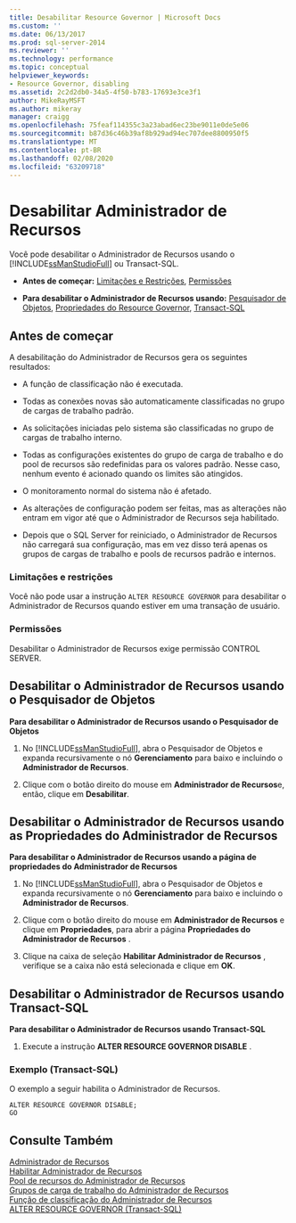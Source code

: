 ```yaml
---
title: Desabilitar Resource Governor | Microsoft Docs
ms.custom: ''
ms.date: 06/13/2017
ms.prod: sql-server-2014
ms.reviewer: ''
ms.technology: performance
ms.topic: conceptual
helpviewer_keywords:
- Resource Governor, disabling
ms.assetid: 2c2d2db0-34a5-4f50-b783-17693e3ce3f1
author: MikeRayMSFT
ms.author: mikeray
manager: craigg
ms.openlocfilehash: 75feaf114355c3a23abad6ec23be9011e0de5e06
ms.sourcegitcommit: b87d36c46b39af8b929ad94ec707dee8800950f5
ms.translationtype: MT
ms.contentlocale: pt-BR
ms.lasthandoff: 02/08/2020
ms.locfileid: "63209718"
---
```

# <a name="disable-resource-governor"></a>Desabilitar Administrador de Recursos
  Você pode desabilitar o Administrador de Recursos usando o [!INCLUDE[ssManStudioFull](../../includes/ssmanstudiofull-md.md)] ou Transact-SQL.  
  
-   **Antes de começar:**  [Limitações e Restrições](#LimitationsRestrictions), [Permissões](#Permissions)  
  
-   **Para desabilitar o Administrador de Recursos usando:**  [Pesquisador de Objetos](#RGOffObjEx), [Propriedades do Resource Governor](#RGOffProp), [Transact-SQL](#RGOffTSQL)  
  
##  <a name="BeforeYouBegin"></a> Antes de começar  
 A desabilitação do Administrador de Recursos gera os seguintes resultados:  
  
-   A função de classificação não é executada.  
  
-   Todas as conexões novas são automaticamente classificadas no grupo de cargas de trabalho padrão.  
  
-   As solicitações iniciadas pelo sistema são classificadas no grupo de cargas de trabalho interno.  
  
-   Todas as configurações existentes do grupo de carga de trabalho e do pool de recursos são redefinidas para os valores padrão. Nesse caso, nenhum evento é acionado quando os limites são atingidos.  
  
-   O monitoramento normal do sistema não é afetado.  
  
-   As alterações de configuração podem ser feitas, mas as alterações não entram em vigor até que o Administrador de Recursos seja habilitado.  
  
-   Depois que o SQL Server for reiniciado, o Administrador de Recursos não carregará sua configuração, mas em vez disso terá apenas os grupos de cargas de trabalho e pools de recursos padrão e internos.  
  
###  <a name="LimitationsRestrictions"></a> Limitações e restrições  
 Você não pode usar a instrução `ALTER RESOURCE GOVERNOR` para desabilitar o Administrador de Recursos quando estiver em uma transação de usuário.  
  
###  <a name="Permissions"></a> Permissões  
 Desabilitar o Administrador de Recursos exige permissão CONTROL SERVER.  
  
##  <a name="RGOffObjEx"></a> Desabilitar o Administrador de Recursos usando o Pesquisador de Objetos  
 **Para desabilitar o Administrador de Recursos usando o Pesquisador de Objetos**  
  
1.  No [!INCLUDE[ssManStudioFull](../../includes/ssmanstudiofull-md.md)], abra o Pesquisador de Objetos e expanda recursivamente o nó **Gerenciamento** para baixo e incluindo o **Administrador de Recursos**.  
  
2.  Clique com o botão direito do mouse em **Administrador de Recursos**e, então, clique em **Desabilitar**.  
  
##  <a name="RGOffProp"></a> Desabilitar o Administrador de Recursos usando as Propriedades do Administrador de Recursos  
 **Para desabilitar o Administrador de Recursos usando a página de propriedades do Administrador de Recursos**  
  
1.  No [!INCLUDE[ssManStudioFull](../../includes/ssmanstudiofull-md.md)], abra o Pesquisador de Objetos e expanda recursivamente o nó **Gerenciamento** para baixo e incluindo o **Administrador de Recursos**.  
  
2.  Clique com o botão direito do mouse em **Administrador de Recursos** e clique em **Propriedades**, para abrir a página **Propriedades do Administrador de Recursos** .  
  
3.  Clique na caixa de seleção **Habilitar Administrador de Recursos** , verifique se a caixa não está selecionada e clique em **OK**.  
  
##  <a name="RGOffTSQL"></a> Desabilitar o Administrador de Recursos usando Transact-SQL  
 **Para desabilitar o Administrador de Recursos usando Transact-SQL**  
  
1.  Execute a instrução **ALTER RESOURCE GOVERNOR DISABLE** .  
  
### <a name="example-transact-sql"></a>Exemplo (Transact-SQL)  
 O exemplo a seguir habilita o Administrador de Recursos.  
  
```  
ALTER RESOURCE GOVERNOR DISABLE;  
GO  
```  
  
## <a name="see-also"></a>Consulte Também  
 [Administrador de Recursos](resource-governor.md)   
 [Habilitar Administrador de Recursos](enable-resource-governor.md)   
 [Pool de recursos do Administrador de Recursos](resource-governor-resource-pool.md)   
 [Grupos de carga de trabalho do Administrador de Recursos](resource-governor-workload-group.md)   
 [Função de classificação do Administrador de Recursos](resource-governor-classifier-function.md)   
 [ALTER RESOURCE GOVERNOR &#40;Transact-SQL&#41;](/sql/t-sql/statements/alter-resource-governor-transact-sql)  
  
  
